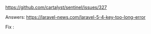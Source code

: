https://github.com/cartalyst/sentinel/issues/327

Answers: 
https://laravel-news.com/laravel-5-4-key-too-long-error

Fix :
<?php

namespace App\Providers;

use Illuminate\Support\ServiceProvider;
use Illuminate\Support\Facades\Schema;

class AppServiceProvider extends ServiceProvider
{
    /**
     * Bootstrap any application services.
     *
     * @return void
     */
    public function boot()
    {
        //https://laravel-news.com/laravel-5-4-key-too-long-error
        // here is fix 
       Schema::defaultStringLength(191);

    }
